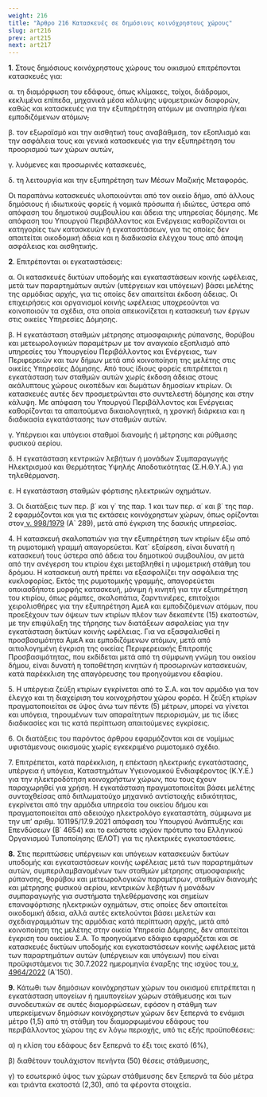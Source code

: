 ```yaml
---
weight: 216
title: "Άρθρο 216 Κατασκευές σε δημόσιους κοινόχρηστους χώρους"
slug: art216
prev: art215
next: art217
---
```


**1**. Στους δημόσιους κοινόχρηστους χώρους του οικισμού επιτρέπονται κατασκευές για:

α. τη διαμόρφωση του εδάφους, όπως κλίμακες, τοίχοι, διάδρομοι, κεκλιμένα επίπεδα, μηχανικά μέσα κάλυψης υψομετρικών διαφορών, καθώς και κατασκευές για την εξυπηρέτηση ατόμων με αναπηρία ή/και εμποδιζόμενων ατόμων<s>,</s>

β. τον εξωραϊσμό και την αισθητική τους αναβάθμιση, τον εξοπλισμό και την ασφάλεια τους και γενικά κατασκευές για την εξυπηρέτηση του προορισμού των χώρων αυτών,

γ. λυόμενες και προσωρινές κατασκευές,

δ. τη λειτουργία και την εξυπηρέτηση των Μέσων Μαζικής Μεταφοράς.

Οι παραπάνω κατασκευές υλοποιούνται από τον οικείο δήμο, από άλλους δημόσιους ή ιδιωτικούς φορείς ή νομικά πρόσωπα ή ιδιώτες, ύστερα από απόφαση του δημοτικού συμβουλίου και άδεια της υπηρεσίας δόμησης. Με απόφαση του Υπουργού Περιβάλλοντος και Ενέργειας καθορίζονται οι κατηγορίες των κατασκευών ή εγκαταστάσεων, για τις οποίες δεν απαιτείται οικοδομική άδεια και η διαδικασία ελέγχου τους από άποψη ασφάλειας και αισθητικής.

**2**. Επιτρέπονται οι εγκαταστάσεις:

α. Οι κατασκευές δικτύων υποδομής και εγκαταστάσεων κοινής ωφέλειας, μετά των παραρτημάτων αυτών (υπέργειων και υπόγειων) βάσει μελέτης της αρμόδιας αρχής, για τις οποίες δεν απαιτείται έκδοση άδειας. Οι επιχειρήσεις και οργανισμοί κοινής ωφέλειας υποχρεούνται να κοινοποιούν τα σχέδια, στα οποία απεικονίζεται η κατασκευή των έργων στις οικείες Υπηρεσίες Δόμησης.

β. Η εγκατάσταση σταθμών μέτρησης ατμοσφαιρικής ρύπανσης, θορύβου και μετεωρολογικών παραμέτρων με τον αναγκαίο εξοπλισμό από υπηρεσίες του Υπουργείου Περιβάλλοντος και Ενέργειας, των Περιφερειών και των δήμων μετά από κοινοποίηση της μελέτης στις οικείες Υπηρεσίες Δόμησης. Από τους ίδιους φορείς επιτρέπεται η εγκατάσταση των σταθμών αυτών χωρίς έκδοση άδειας στους ακάλυπτους χώρους οικοπέδων και δωμάτων δημοσίων κτιρίων. Οι κατασκευές αυτές δεν προσμετρώνται στο συντελεστή δόμησης και στην κάλυψη. Με απόφαση του Υπουργού Περιβάλλοντος και Ενέργειας καθορίζονται τα απαιτούμενα δικαιολογητικά, η χρονική διάρκεια και η διαδικασία εγκατάστασης των σταθμών αυτών.

γ. Υπέργειοι και υπόγειοι σταθμοί διανομής ή μέτρησης και ρύθμισης φυσικού αερίου.

δ. Η εγκατάσταση κεντρικών λεβήτων ή μονάδων Συμπαραγωγής Ηλεκτρισμού και Θερμότητας Υψηλής Αποδοτικότητας (Σ.Η.Θ.Υ.Α.) για τηλεθέρμανση.

ε. Η εγκατάσταση σταθμών φόρτισης ηλεκτρικών οχημάτων.

3\. Οι διατάξεις των περ. β΄ και γ΄ της παρ. 1 και των περ. α΄ και β΄ της παρ. 2 εφαρμόζονται και για τις εκτάσεις κοινόχρηστων χώρων, όπως ορίζονται στον<a href="https://ia37rg02wpsa01.blob.core.windows.net/fek/01/1979/19790100279.pdf" title="Δείτε το Σχετικό"> ν. 998/1979</a> (Α\` 289), μετά από έγκριση της δασικής υπηρεσίας.

4\. Η κατασκευή σκαλοπατιών για την εξυπηρέτηση των κτιρίων έξω από τη ρυμοτομική γραμμή απαγορεύεται. Κατ\` εξαίρεση, είναι δυνατή η κατασκευή τους ύστερα από άδεια του δημοτικού συμβουλίου, αν μετά από την ανέγερση του κτιρίου έχει μεταβληθεί η υψομετρική στάθμη του δρόμου. Η κατασκευή αυτή πρέπει να εξασφαλίζει την ασφάλεια της κυκλοφορίας. Εκτός της ρυμοτομικής γραμμής, απαγορεύεται οποιασδήποτε μορφής κατασκευή, μόνιμη ή κινητή για την εξυπηρέτηση του κτιρίου, όπως ράμπες, σκαλοπάτια, ζαρντινιέρες, επιτοίχιοι χειρολισθήρες για την εξυπηρέτηση ΑμεΑ και εμποδιζόμενων ατόμων, που προεξέχουν των όψεων των κτιρίων πλέον των δεκαπέντε (15) εκατοστών, με την επιφύλαξη της τήρησης των διατάξεων ασφαλείας για την εγκατάσταση δικτύων κοινής ωφέλειας. Για να εξασφαλισθεί η προσβασιμότητα ΑμεΑ και εμποδιζόμενων ατόμων, μετά από αιτιολογημένη έγκριση της οικείας Περιφερειακής Επιτροπής Προσβασιμότητας, που εκδίδεται μετά από τη σύμφωνη γνώμη του οικείου δήμου, είναι δυνατή η τοποθέτηση κινητών ή προσωρινών κατασκευών, κατά παρέκκλιση της απαγόρευσης του προηγούμενου εδαφίου.

5\. Η υπέργεια ζεύξη κτιρίων εγκρίνεται από το Σ.Α. και τον αρμόδιο για τον έλεγχο και τη διαχείριση του κοινοχρήστου χώρου φορέα. Η ζεύξη κτιρίων πραγματοποιείται σε ύψος άνω των πέντε (5) μέτρων, μπορεί να γίνεται και υπόγεια, τηρουμένων των απαραίτητων περιορισμών, με τις ίδιες διαδικασίες και τις κατά περίπτωση απαιτούμενες εγκρίσεις.

6\. Οι διατάξεις του παρόντος άρθρου εφαρμόζονται και σε νομίμως υφιστάμενους οικισμούς χωρίς εγκεκριμένο ρυμοτομικό σχέδιο.

7\. Επιτρέπεται, κατά παρέκκλιση, η επέκταση ηλεκτρικής εγκατάστασης, υπέργεια ή υπόγεια, Καταστημάτων Υγειονομικού Ενδιαφέροντος (Κ.Υ.Ε.) για την ηλεκτροδότηση κοινοχρήστων χώρων, που τους έχουν παραχωρηθεί για χρήση. Η εγκατάσταση πραγματοποιείται βάσει μελέτης συνταχθείσας από διπλωματούχο μηχανικό αντίστοιχής ειδικότητας, εγκρίνεται από την αρμόδια υπηρεσία του οικείου δήμου και πραγματοποιείται από αδειούχο ηλεκτρολόγο εγκαταστάτη, σύμφωνα με την υπ’ αριθμ. 101195/17.9.2021 απόφαση του Υπουργού Ανάπτυξης και Επενδύσεων (Β΄ 4654) και το εκάστοτε ισχύον πρότυπο του Ελληνικού Οργανισμού Τυποποίησης (ΕΛΟΤ) για τις ηλεκτρικές εγκαταστάσεις.

**8.** Στις περιπτώσεις υπέργειων και υπόγειων κατασκευών δικτύων υποδομής και εγκαταστάσεων κοινής ωφέλειας μετά των παραρτημάτων αυτών, συμπεριλαμβανομένων των σταθμών μέτρησης ατμοσφαιρικής ρύπανσης, θορύβου και μετεωρολογικών παραμέτρων, σταθμών διανομής και μέτρησης φυσικού αερίου, κεντρικών λεβήτων ή μονάδων συμπαραγωγής για συστήματα τηλεθέρμανσης και σημείων επαναφόρτισης ηλεκτρικών οχημάτων, στις οποίες δεν απαιτείται οικοδομική άδεια, αλλά αυτές εκτελούνται βάσει μελετών και σχεδιαγραμμάτων της αρμόδιας κατά περίπτωση αρχής, μετά από κοινοποίηση της μελέτης στην οικεία Υπηρεσία Δόμησης, δεν απαιτείται έγκριση του οικείου Σ.Α. Το προηγούμενο εδάφιο εφαρμόζεται και σε κατασκευές δικτύων υποδομής και εγκαταστάσεων κοινής ωφέλειας μετά των παραρτημάτων αυτών (υπέργειων και υπόγειων) που είναι προϋφιστάμενοι τις 30.7.2022 ημερομηνία έναρξης της ισχύος του<a href="https://ia37rg02wpsa01.blob.core.windows.net/fek/01/2022/20220100150.pdf" title="Δείτε το Σχετικό"> ν. 4964/2022</a> (Α΄150).

**9.** Κάτωθι των δημόσιων κοινόχρηστων χώρων του οικισμού επιτρέπεται η εγκατάσταση υπογείων ή ημιυπογείων χώρων στάθμευσης και των συνοδευτικών σε αυτές διαμορφώσεων, εφόσον η στάθμη των υπερκείμενων δημόσιων κοινόχρηστων χώρων δεν ξεπερνά το ενάμισι μέτρο (1,5) από τη στάθμη του διαμορφωμένου εδάφους του περιβάλλοντος χώρου της εν λόγω περιοχής, υπό τις εξής προϋποθέσεις:

α) η κλίση του εδάφους δεν ξεπερνά το έξι τοις εκατό (6%),

β) διαθέτουν τουλάχιστον πενήντα (50) θέσεις στάθμευσης,

γ) το εσωτερικό ύψος των χώρων στάθμευσης δεν ξεπερνά τα δύο μέτρα και τριάντα εκατοστά (2,30), από τα φέροντα στοιχεία.


